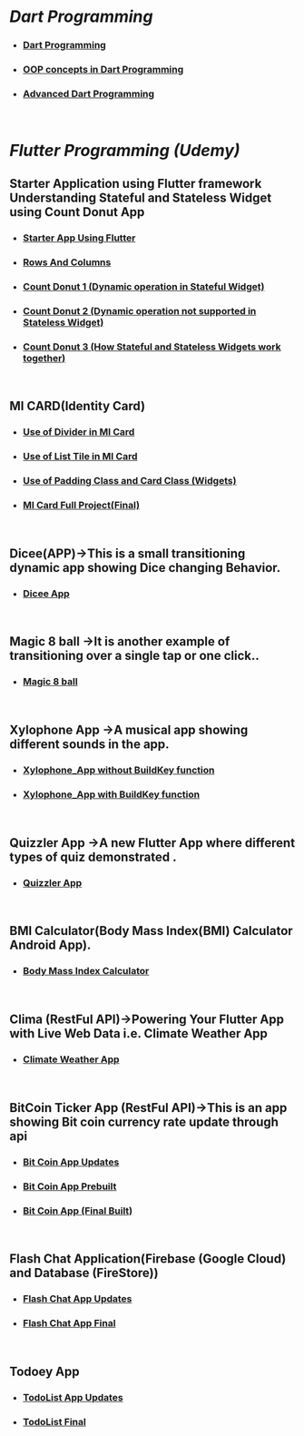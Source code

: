 
<h1><i><strong>Dart Programming</strong></i></h1>

<ul>
 <h3><li><a href = "https://github.com/AvinandanBose/Dart-Programming"> Dart Programming </a></li></h3>
 <h3><li><a href = "https://github.com/AvinandanBose/Object-Oriented-Programming-with-Dart"> OOP concepts in Dart Programming </a></li></h3>
 <h3><li><a href = "https://github.com/AvinandanBose/AdvancedDartProgramming"> Advanced Dart Programming </a></li></h3>
</ul>
<br>

<h1><i><strong>Flutter Programming (Udemy)</strong></i></h1>

<h2> Starter Application using Flutter framework Understanding Stateful and Stateless Widget using Count Donut App </h2>

<ul>
 <h3><li><a href = "https://github.com/AvinandanBose/StarterAppUsingFlutter">  Starter App Using Flutter</a></li></h3>
 <h3><li><a href = "https://github.com/AvinandanBose/RowsAndColumns"> Rows And Columns </a></li></h3>
 <h3><li><a href = "https://github.com/AvinandanBose/donut_counter "> Count Donut 1 (Dynamic operation in Stateful Widget) </a></li></h3>
 <h3><li><a href = "https://github.com/AvinandanBose/donut_counter_2"> Count Donut 2 (Dynamic operation not supported in Stateless Widget) </a></li></h3>
 <h3><li><a href = "https://github.com/AvinandanBose/count_donut ">  Count Donut 3 (How Stateful and Stateless Widgets work together) </a></li></h3>
</ul>
<br>

<h2> MI CARD(Identity Card) </h2>
<ul>
 <h3><li><a href = "https://github.com/AvinandanBose/Use_Of_Divider_In_MICard">  Use of Divider in MI Card </a></li></h3>
 <h3><li><a href = "https://github.com/AvinandanBose/Use_Of_List_Tile_In_MICard">  Use of List Tile in MI Card </a></li></h3>
 <h3><li><a href = "https://github.com/AvinandanBose/Use_Of_Padding_Class_and_Card_Class"> Use of Padding Class and Card Class (Widgets) </a></li></h3>
 <h3><li><a href = "https://github.com/AvinandanBose/mi_card"> MI Card Full Project(Final)</a></li></h3>
</ul>
<br>

<h2> Dicee(APP)→This is a small transitioning dynamic app showing Dice changing Behavior. </h2>
<ul>
 <h3><li><a href = "https://github.com/AvinandanBose/dicee">  Dicee App </a></li></h3>
</ul>
<br>

<h2> Magic 8 ball →It is another example of transitioning over a single tap or one click.. </h2>
<ul>
 <h3><li><a href = "https://github.com/AvinandanBose/magic_8_ball_flutter">   Magic 8 ball </a></li></h3>
</ul>
<br>

<h2> Xylophone App →A musical app showing different sounds in the app. </h2>
<ul>
<h3><li><a href = "https://github.com/AvinandanBose/Xylophone_App">    Xylophone_App without BuildKey function </a></li></h3>
<h3><li><a href = "https://github.com/AvinandanBose/Xylophone_App_With_BuildKeyFunc">    Xylophone_App with BuildKey function </a></li></h3>
</ul>
<br>


<h2> Quizzler App →A new Flutter App where different types of quiz demonstrated . </h2>
<ul>
<h3><li><a href = "https://github.com/AvinandanBose/quizzler_app">   Quizzler App </a></li></h3>
</ul>
<br>

<h2> BMI Calculator(Body Mass Index(BMI) Calculator Android App). </h2>
<ul>
<h3><li><a href = "https://github.com/AvinandanBose/Body-Mass-Index-BMI-Calculator-Completed">Body Mass Index Calculator</a></li></h3>
</ul>
<br>

<h2> Clima (RestFul API)→Powering Your Flutter App with Live Web Data i.e. Climate Weather App </h2>
<ul>
<h3><li><a href ="https://github.com/AvinandanBose/clima_flutter_JSON_API_WeatherApp">Climate Weather App</a></li></h3>
</ul>
<br>

<h2>BitCoin Ticker App (RestFul API)→This is an app showing Bit coin currency rate update through api  </h2>
<ul>
<h3><li><a href ="https://github.com/AvinandanBose/bitcointicker_boss_updates">Bit Coin App Updates</a></li></h3>
<h3><li><a href ="https://github.com/AvinandanBose/bitcoin_ticker">Bit Coin App Prebuilt</a></li></h3>
<h3><li><a href ="https://github.com/AvinandanBose/bitcointicker_boss_challenge_2"> Bit Coin App (Final Built)</a></li></h3>
</ul>
<br>

<h2> Flash Chat Application(Firebase (Google Cloud) and Database (FireStore)) </h2>
<ul>
<h3><li><a href ="https://github.com/AvinandanBose/FlashChat_Flutter_x_Firebase_Cloud_Firestore_Updates">Flash Chat App Updates </a></li></h3>
<h3><li><a href ="https://github.com/AvinandanBose/flash_chat_flutter_firebase_final"> Flash Chat App Final</a></li></h3>
</ul>
<br>

<h2> Todoey App </h2>
<ul>
<h3><li><a href ="https://github.com/AvinandanBose/todolistapp_updates">TodoList App Updates</a></li></h3>
<h3><li><a href ="https://github.com/AvinandanBose/todolistapp_final"> TodoList Final</a></li></h3>
</ul>
<br>

